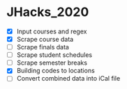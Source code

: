 # JHacks_2020

- [X] Input courses and regex
- [X] Scrape course data
- [ ] Scrape finals data
- [ ] Scrape student schedules
- [ ] Scrape semester breaks
- [X] Building codes to locations
- [ ] Convert combined data into iCal file
